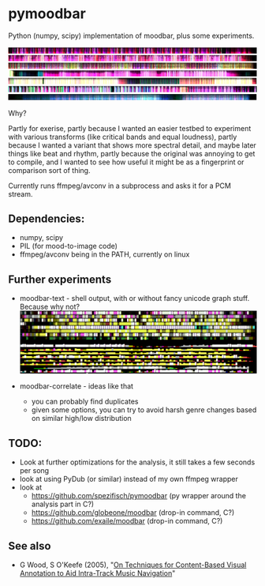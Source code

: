 # pymoodbar

Python (numpy, scipy) implementation of moodbar, plus some experiments.

![A few examples: lofi, reggae, rock, calm electro, crust, indie band, ethereal/vocal](examples.png?raw=true)


Why?

Partly for exerise,
 partly because I wanted an easier testbed to experiment with various transforms (like critical bands and equal loudness),
 partly because I wanted a variant that shows more spectral detail, and maybe later things like beat and rhythm,
 partly because the original was annoying to get to compile, 
 and I wanted to see how useful it might be as a fingerprint or comparison sort of thing.

Currently runs ffmpeg/avconv in a subprocess and asks it for a PCM stream.

## Dependencies:
* numpy, scipy
* PIL (for mood-to-image code)
* ffmpeg/avconv being in the PATH, currently on linux



## Further experiments
 
- moodbar-text - shell output, with or without fancy unicode graph stuff. Because why not?
![text-mode output](textmood.png?raw=true) 


- moodbar-correlate - ideas like that
     - you can probably find duplicates
     - given some options, you can try to avoid harsh genre changes based on similar high/low distribution


## TODO:
- Look at further optimizations for the analysis, it still takes a few seconds per song
- look at using PyDub (or similar) instead of my own ffmpeg wrapper
- look at
    - https://github.com/spezifisch/pymoodbar (py wrapper around the analysis part in C?)
    - https://github.com/globeone/moodbar  (drop-in command, C?)
    - https://github.com/exaile/moodbar  (drop-in command, C?)

## See also 
- G Wood, S O'Keefe (2005), "[On Techniques for Content-Based Visual Annotation to Aid Intra-Track Music Navigation](https://www.google.com/search?q=On%20Techniques%20for%20Content-Based%20Visual%20Annotation%20to%20Aid%20Intra-Track%20Music%20Navigation%20pdf)"
